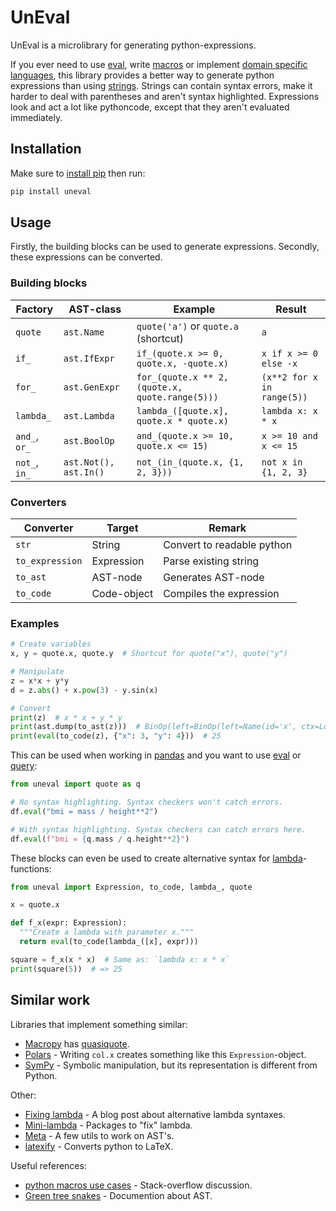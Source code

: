 # UnEval #

UnEval is a microlibrary for generating python-expressions.

If you ever need to use
[eval](https://docs.python.org/3/library/functions.html#eval),
write [macros](https://en.wikipedia.org/wiki/Macro)
or implement [domain specific languages](https://en.wikipedia.org/wiki/Domain-specific_language),
this library provides a better way to generate python expressions than using [strings](https://docs.python.org/3/library/stdtypes.html#str).
Strings can contain syntax errors, make it harder to deal with parentheses and aren't syntax highlighted.
Expressions look and act a lot like pythoncode, except that they aren't evaluated immediately.

## Installation ##

Make sure to [install pip](https://pip.pypa.io/en/stable/installation/) then run:
```sh
pip install uneval
```

## Usage ##

Firstly, the building blocks can be used to generate expressions.
Secondly, these expressions can be converted.

### Building blocks ###

| Factory       | AST-class             | Example                                         | Result                     |
|---------------|-----------------------|-------------------------------------------------|----------------------------|
| `quote`       | `ast.Name`            | `quote('a')` or `quote.a` (shortcut)            | `a`                        |
| `if_`         | `ast.IfExpr`          | `if_(quote.x >= 0, quote.x, -quote.x)`          | `x if x >= 0 else -x`      |
| `for_`        | `ast.GenExpr`         | `for_(quote.x ** 2, (quote.x, quote.range(5)))` | `(x**2 for x in range(5))` |
| `lambda_`     | `ast.Lambda`          | `lambda_([quote.x], quote.x * quote.x)`         | `lambda x: x * x`          |
| `and_`, `or_` | `ast.BoolOp`          | `and_(quote.x >= 10, quote.x <= 15)`            | `x >= 10 and x <= 15`      |
| `not_`, `in_` | `ast.Not(), ast.In()` | `not_(in_(quote.x, {1, 2, 3}))`                 | `not x in {1, 2, 3}`       |

### Converters ###

| Converter       | Target      | Remark                     |
|-----------------|-------------|----------------------------|
| `str`           | String      | Convert to readable python |
| `to_expression` | Expression  | Parse existing string      |
| `to_ast`        | AST-node    | Generates AST-node         |
| `to_code`       | Code-object | Compiles the expression    |                    

### Examples ###

```python
# Create variables
x, y = quote.x, quote.y  # Shortcut for quote("x"), quote("y")

# Manipulate
z = x*x + y*y
d = z.abs() + x.pow(3) - y.sin(x)

# Convert
print(z)  # x * x + y * y
print(ast.dump(to_ast(z)))  # BinOp(left=BinOp(left=Name(id='x', ctx=Load()), op=Mult(), right=Name(id='x', ctx=Load())), op=Add(), right=BinOp(left=Name(id='y', ctx=Load()), op=Mult(), right=Name(id='y', ctx=Load())))
print(eval(to_code(z), {"x": 3, "y": 4}))  # 25
```

This can be used when working in [pandas](https://pandas.pydata.org/) and you want to use [eval](https://pandas.pydata.org/docs/reference/api/pandas.DataFrame.eval.html#pandas.DataFrame.eval) or [query](https://pandas.pydata.org/docs/reference/api/pandas.DataFrame.query.html#pandas.DataFrame.query):

```python
from uneval import quote as q

# No syntax highlighting. Syntax checkers won't catch errors.
df.eval("bmi = mass / height**2")

# With syntax highlighting. Syntax checkers can catch errors here.
df.eval(f"bmi = {q.mass / q.height**2}")
```

These blocks can even be used to create alternative syntax for [lambda](https://docs.python.org/3/reference/expressions.html#lambda)-functions:

```python
from uneval import Expression, to_code, lambda_, quote

x = quote.x

def f_x(expr: Expression):
  """Create a lambda with parameter x."""
  return eval(to_code(lambda_([x], expr)))

square = f_x(x * x)  # Same as: `lambda x: x * x`
print(square(5))  # => 25
```


## Similar work ##

Libraries that implement something similar:
- [Macropy](https://github.com/lihaoyi/macropy) has [quasiquote](https://macropy3.readthedocs.io/en/latest/reference.html#quasiquote).
- [Polars](https://docs.pola.rs/user-guide/expressions/) - Writing `col.x` creates something like this `Expression`-object.
- [SymPy](https://www.sympy.org/en/index.html) - Symbolic manipulation, but its representation is different from Python.

Other:
- [Fixing lambda](https://stupidpythonideas.blogspot.com/2014/02/fixing-lambda.html) - A blog post about alternative lambda syntaxes.
- [Mini-lambda](https://smarie.github.io/python-mini-lambda/#see-also) - Packages to "fix" lambda.
- [Meta](https://srossross.github.io/Meta/html/) - A few utils to work on AST's.
- [latexify](https://github.com/google/latexify_py) - Converts python to LaTeX.

Useful references:
- [python macros use cases](https://stackoverflow.com/questions/764412/python-macros-use-cases) - Stack-overflow discussion.
- [Green tree snakes](https://greentreesnakes.readthedocs.io/en/latest/) - Documention about AST.
